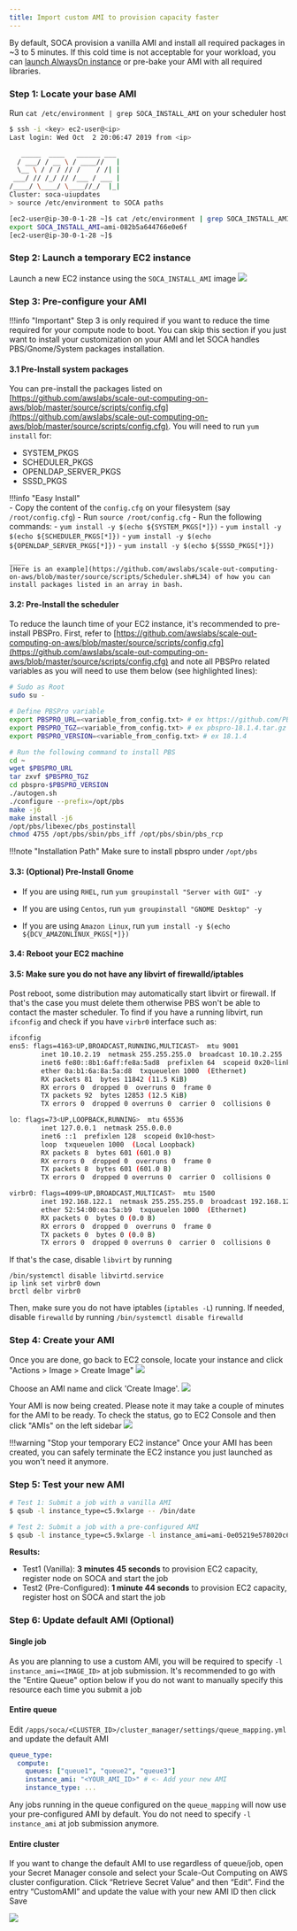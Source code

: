 ```yaml
---
title: Import custom AMI to provision capacity faster
---
```


By default, SOCA provision a vanilla AMI and install all required packages in ~3 to 5 minutes. 
If this cold time is not acceptable for your workload, you can [launch AlwaysOn instance](../tutorials/launch-always-on-instances/) or pre-bake your AMI with all required libraries.

### Step 1: Locate your base AMI

Run `cat /etc/environment | grep SOCA_INSTALL_AMI` on your scheduler host

~~~bash hl_lines="13"
$ ssh -i <key> ec2-user@<ip>
Last login: Wed Oct  2 20:06:47 2019 from <ip>

   _____  ____   ______ ___
  / ___/ / __ \ / ____//   |
  \__ \ / / / // /    / /| |
 ___/ // /_/ // /___ / ___ |
/____/ \____/ \____//_/  |_|
Cluster: soca-uiupdates
> source /etc/environment to SOCA paths

[ec2-user@ip-30-0-1-28 ~]$ cat /etc/environment | grep SOCA_INSTALL_AMI
export SOCA_INSTALL_AMI=ami-082b5a644766e0e6f
[ec2-user@ip-30-0-1-28 ~]$
~~~

### Step 2: Launch a temporary EC2 instance


Launch a new EC2 instance using the `SOCA_INSTALL_AMI` image
![](../imgs/use-efa-ami-1.png)

### Step 3: Pre-configure your AMI

!!!info "Important"
    Step 3 is only required if you want to reduce the time required for your compute node to boot. You can skip this section if you just want to install your customization on your AMI and let SOCA handles PBS/Gnome/System packages installation. 

#### 3.1 Pre-Install system packages
You can pre-install the packages listed on [https://github.com/awslabs/scale-out-computing-on-aws/blob/master/source/scripts/config.cfg](https://github.com/awslabs/scale-out-computing-on-aws/blob/master/source/scripts/config.cfg). You will need to run `yum install` for:

- SYSTEM_PKGS
- SCHEDULER_PKGS
- OPENLDAP_SERVER_PKGS
- SSSD_PKGS

!!!info "Easy Install"    
    - Copy the content of the `config.cfg` on your filesystem (say `/root/config.cfg`)
    - Run `source /root/config.cfg`
    - Run the following commands:
        - `yum install -y $(echo ${SYSTEM_PKGS[*]})`
        - `yum install -y $(echo ${SCHEDULER_PKGS[*]})`
        - `yum install -y $(echo ${OPENLDAP_SERVER_PKGS[*]})`
        - `yum install -y $(echo ${SSSD_PKGS[*]})`
    
    ____
    [Here is an example](https://github.com/awslabs/scale-out-computing-on-aws/blob/master/source/scripts/Scheduler.sh#L34) of how you can install packages listed in an array in bash.



#### 3.2: Pre-Install the scheduler
To reduce the launch time of your EC2 instance, it's recommended to pre-install PBSPro. 
First, refer to [https://github.com/awslabs/scale-out-computing-on-aws/blob/master/source/scripts/config.cfg](https://github.com/awslabs/scale-out-computing-on-aws/blob/master/source/scripts/config.cfg) and note all PBSPro related variables as you will need to use them below (see highlighted lines):

~~~bash hl_lines="5 6 7"
# Sudo as Root
sudo su -

# Define PBSPro variable
export PBSPRO_URL=<variable_from_config.txt> # ex https://github.com/PBSPro/pbspro/releases/download/v18.1.4/pbspro-18.1.4.tar.gz
export PBSPRO_TGZ=<variable_from_config.txt> # ex pbspro-18.1.4.tar.gz
export PBSPRO_VERSION=<variable_from_config.txt> # ex 18.1.4

# Run the following command to install PBS
cd ~
wget $PBSPRO_URL
tar zxvf $PBSPRO_TGZ
cd pbspro-$PBSPRO_VERSION
./autogen.sh
./configure --prefix=/opt/pbs
make -j6
make install -j6
/opt/pbs/libexec/pbs_postinstall
chmod 4755 /opt/pbs/sbin/pbs_iff /opt/pbs/sbin/pbs_rcp
~~~

!!!note "Installation Path"
    Make sure to install pbspro under `/opt/pbs`
    
#### 3.3: (Optional) Pre-Install Gnome

- If you are using `RHEL`, run `yum groupinstall "Server with GUI" -y`

- If you are using `Centos`, run `yum groupinstall "GNOME Desktop" -y`

- If you are using `Amazon Linux`, run `yum install -y $(echo ${DCV_AMAZONLINUX_PKGS[*]})`

#### 3.4: Reboot your EC2 machine

#### 3.5: Make sure you do not have any libvirt of firewalld/iptables

Post reboot, some distribution may automatically start libvirt or firewall. If that's the case you must delete them otherwise PBS won't be able to contact the master scheduler.
To find if you have a running libvirt, run `ifconfig` and check if you have `virbr0` interface such as:

~~~bash hl_lines="20 21 22 23 24 25 26 27"
ifconfig
ens5: flags=4163<UP,BROADCAST,RUNNING,MULTICAST>  mtu 9001
        inet 10.10.2.19  netmask 255.255.255.0  broadcast 10.10.2.255
        inet6 fe80::8b1:6aff:fe8a:5ad8  prefixlen 64  scopeid 0x20<link>
        ether 0a:b1:6a:8a:5a:d8  txqueuelen 1000  (Ethernet)
        RX packets 81  bytes 11842 (11.5 KiB)
        RX errors 0  dropped 0  overruns 0  frame 0
        TX packets 92  bytes 12853 (12.5 KiB)
        TX errors 0  dropped 0 overruns 0  carrier 0  collisions 0

lo: flags=73<UP,LOOPBACK,RUNNING>  mtu 65536
        inet 127.0.0.1  netmask 255.0.0.0
        inet6 ::1  prefixlen 128  scopeid 0x10<host>
        loop  txqueuelen 1000  (Local Loopback)
        RX packets 8  bytes 601 (601.0 B)
        RX errors 0  dropped 0  overruns 0  frame 0
        TX packets 8  bytes 601 (601.0 B)
        TX errors 0  dropped 0 overruns 0  carrier 0  collisions 0

virbr0: flags=4099<UP,BROADCAST,MULTICAST>  mtu 1500
        inet 192.168.122.1  netmask 255.255.255.0  broadcast 192.168.122.255
        ether 52:54:00:ea:5a:b9  txqueuelen 1000  (Ethernet)
        RX packets 0  bytes 0 (0.0 B)
        RX errors 0  dropped 0  overruns 0  frame 0
        TX packets 0  bytes 0 (0.0 B)
        TX errors 0  dropped 0 overruns 0  carrier 0  collisions 0
~~~

If that's the case, disable `libvirt` by running
~~~
/bin/systemctl disable libvirtd.service
ip link set virbr0 down
brctl delbr virbr0
~~~

Then, make sure you do not have iptables (`iptables -L`) running. If needed, disable `firewalld` by running `/bin/systemctl disable firewalld`

   

### Step 4: Create your AMI
Once you are done, go back to EC2 console, locate your instance and click "Actions > Image > Create Image"
![](../imgs/reduce-node-launch-time-1.png)

Choose an AMI name and click 'Create Image'.
![](../imgs/reduce-node-launch-time-2.png)

Your AMI is now being created. Please note it may take a couple of minutes for the AMI to be ready. To check the status, go to EC2 Console and then click "AMIs" on the left sidebar
![](../imgs/reduce-node-launch-time-3.png)

!!!warning "Stop your temporary EC2 instance"
    Once your AMI has been created, you can safely terminate the EC2 instance you just launched as you won't need it anymore.

### Step 5: Test your new AMI

~~~bash hl_lines="2 5"
# Test 1: Submit a job with a vanilla AMI
$ qsub -l instance_type=c5.9xlarge -- /bin/date 

# Test 2: Submit a job with a pre-configured AMI
$ qsub -l instance_type=c5.9xlarge -l instance_ami=ami-0e05219e578020c64 -- /bin/date 
~~~

**Results:**

- Test1 (Vanilla): **3 minutes 45 seconds** to provision EC2 capacity, register node on SOCA and start the job
- Test2 (Pre-Configured): **1 minute 44 seconds** to provision EC2 capacity, register host on SOCA and start the job
 
### Step 6: Update default AMI (Optional)

#### Single job
As you are planning to use a custom AMI, you will be required to specify `-l instance_ami=<IMAGE_ID>` at job submission.
It's recommended to go with the "Entire Queue" option below if you do not want to manually specify this resource each time you submit a job

#### Entire queue
Edit `/apps/soca/<CLUSTER_ID>/cluster_manager/settings/queue_mapping.yml` and update the default AMI

~~~yaml hl_lines="4"
queue_type:
  compute:
    queues: ["queue1", "queue2", "queue3"] 
    instance_ami: "<YOUR_AMI_ID>" # <- Add your new AMI 
    instance_type: ...
~~~

Any jobs running in the queue configured on the `queue_mapping` will now use your pre-configured AMI by default. You do not need to specify `-l instance_ami` at job submission anymore.

#### Entire cluster

If you want to change the default AMI to use regardless of queue/job, open your Secret Manager console and select your Scale-Out Computing on AWS cluster configuration. Click “Retrieve Secret Value” and then “Edit”.
Find the entry “CustomAMI” and update the value with your new AMI ID then click Save

![](../imgs/reduce-node-launch-time-4.png)
